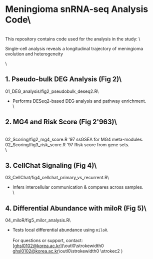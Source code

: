  # Meningioma snRNA-seq Analysis Code\
\
This repository contains code used for the analysis in the study:  \

Single-cell analysis reveals a longitudinal trajectory of meningioma evolution and heterogeneity

\
## 1. Pseudo-bulk DEG Analysis (Fig 2)\
01_DEG_analysis/fig2_pseudobulk_deseq2.R\
- Performs DESeq2-based DEG analysis and pathway enrichment.\
\
## 2. MG4 and Risk Score (Fig 2\'963)\
\
02_Scoring/fig2_mg4_score.R \'97 ssGSEA for MG4 meta-modules.\
02_Scoring/fig3_risk_score.R \'97 Risk score from gene sets.\
\
## 3. CellChat Signaling (Fig 4)\
03_CellChat/fig4_cellchat_primary_vs_recurrent.R\
- Infers intercellular communication & compares across samples.\
\
## 4. Differential Abundance with miloR (Fig 5)\
04_miloR/fig5_milor_analysis.R\
- Tests local differential abundance using `miloR`.\
\
 For questions or support, contact:\
[ghsl0102@korea.ac.kr](\outl0\strokewidth0 ghsl0102@korea.ac.kr\outl0\strokewidth0 \strokec2 )
